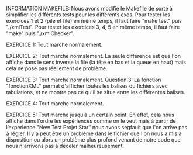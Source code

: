 
INFORMATION MAKEFILE: Nous avons modifié le Makefile de sorte à simplifier les différents tests pour les différents exos.
Pour tester les exercices 1 et 2 (pile et file) en même temps, il faut faire "make test" puis "./xmlTest".
Pour tester les exercices 3, 4, 5 en même temps, il faut faire "make" puis "./xmlChecker".


EXERCICE 1:
Tout marche normalement.

EXERCICE 2:
Tout marche normalement.
La seule différence est que l'on affiche dans le sens inverse la file (la tête en bas et la queue en haut) mais cela ne pose pas réellement de problème.

EXERCICE 3:
Tout marche normalement.
Question 3: La fonction "fonctionXML" permet d'afficher toutes les balises du fichiers avec tabulations, et ne montre pas ce qu'il se situe entre les différentes balises.

EXERCICE 4:
Tout marche normalement.

EXERCICE 5:
Tout marche jusqu’à un certain point. En effet, cela nous affiche dans l'ordre les expériences comme on le veut mais à partir de l’expérience "New Test Projet Star" nous avons segfault que l'on arrive pas à régler. Il y'a peut être un problème dans le fichier que l'on nous a mis à disposition ou alors un problème plus profond venant de notre code que nous n'arrivons pas à déceler malheureusement.
